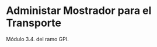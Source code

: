 Administar Mostrador para el Transporte
=======================================
Módulo 3.4. del ramo GPI.

